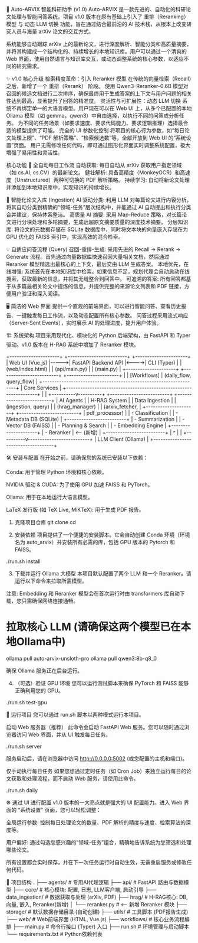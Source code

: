 🚀 Auto-ARVIX 智能科研助手 (v1.0)
Auto-ARVIX 是一款先进的、自动化的科研论文处理与智能问答系统。项目 v1.0 版本在原有基础上引入了 重排（Reranking）模型 与 动态 LLM 切换 功能，旨在通过结合最前沿的 AI 技术栈，从根本上改变研究人员与海量 arXiv 论文的交互方式。

系统能够自动跟踪 arXiv 上的最新论文，进行深度解析、智能分类和高质量摘要，并将其构建成一个结构化的、持续增长的本地知识库。用户可以通过一个清爽的 Web 界面，使用自然语言与知识库交互，或动态调整系统的核心参数，以适应不同的研究需求。

✨ v1.0 核心升级
检索精度革命：引入 Reranker 模型
在传统的向量检索（Recall）之后，新增了一个 重排（Rerank） 阶段。
使用 Qwen3-Reranker-0.6B 模型对召回的候选文档进行二次排序，确保最终用于生成答案的上下文与用户问题的相关性达到最高，显著提升了回答的精准度。
灵活性与可扩展性：动态 LLM 切换
系统不再绑定单一的大语言模型。用户现在可以在 Web UI 上，从多个已配置的本地 Ollama 模型（如 gemma，qwen3）中自由选择，以执行不同的问答或分析任务。
为不同的任务场景（如要求速度、要求代码能力、要求逻辑推理）选择最合适的模型提供了可能。
完全的 UI 参数化控制
将项目的核心行为参数，如“每日论文处理上限”、“PDF 解析策略”、“检索候选数”等，全部开放到 Web UI 的“系统设置”页面。
用户无需修改任何代码，即可通过图形化界面实时调整系统配置，极大增强了易用性和灵活性。

核心功能
🤖 全自动每日工作流
自动获取: 每日自动从 arXiv 获取用户指定领域（如 cs.AI, cs.CV）的最新论文。
健壮解析: 具备高精度（MonkeyOCR）和高速度（Unstructured）两种可切换的 PDF 解析策略。
持续学习: 自动将新论文处理并添加到本地知识库中，实现知识的持续增长。

🧠 智能化论文入库 (Ingestion)
AI 驱动分类: 利用 LLM 对每篇论文进行内容分析，将其自动分类到精确的“领域-任务”层次结构中，并能通过 AI 自动提出和执行分类合并建议，保持体系整洁。
高质量 AI 摘要: 采用 Map-Reduce 策略，对长篇论文进行分块处理和多轮摘要，生成远超原文摘要质量的深度技术摘要。
分层知识库: 将论文的元数据存储在 SQLite 数据库中，同时将文本块的向量嵌入存储在为 GPU 优化的 FAISS 索引中，实现高效的混合检索。

💡 自适应问答流程 (Query)
召回-重排-生成: 采用先进的 Recall -> Rerank -> Generate 流程。首先通过向量数据库快速召回大量相关文档，然后通过 Reranker 模型精选出最核心的上下文，最后交由 LLM 生成答案。
本地优先，在线增强: 系统首先在本地知识库中检索。如果信息不足，规划代理会自动启动在线搜索，获取最新的信息，并将其无缝整合到回答中。
可追溯的答案: 所有回答都基于从多篇最相关论文中提炼的信息，并提供完整的来源论文列表和 PDF 链接，方便用户验证和深入阅读。

🖥️ 简洁的 Web 界面
提供一个直观的前端界面，可以进行智能问答、查看历史报告、一键触发每日工作流，以及动态配置所有核心参数。
问答过程采用流式响应（Server-Sent Events），实时展示 AI 的处理进度，提升用户体验。

🏗️ 系统架构
项目采用现代化、模块化的 Python 后端架构，由 FastAPI 和 Typer 驱动。v1.0 版本在 H-RAG 系统中增加了 Reranker 模块。

+---------------------+      +-------------------------+      +----------------------+
|     Web UI (Vue.js) |----->|   FastAPI Backend API   |<---->|   CLI (Typer)        |
|    (web/index.html) |      |    (api/main.py)        |      |   (main.py)          |
+---------------------+      +-------------------------+      +----------------------+
                                       |
                                       | [Workflows]
                                       | (daily_flow, query_flow)
                                       |
           +------------------------------------------------------------------+
           |                           Core Services                          |
           +------------------------------------------------------------------+
           |                                                                  |
+----------v----------+    +-------------------------+    +-------------------------+
|     AI Agents       |    |     H-RAG System        |    |   Data Ingestion        |
| (ingestion, query)  |    |    (hrag_manager)       |    | (arxiv_fetcher,         |
+---------------------+    +-------------------------+    |  pdf_processor)         |
| - Classification    |    | - Metadata DB (SQLite)  |    +-------------------------+
| - Summarization     |    | - Vector DB (FAISS)     |
| - Planning & Search |    | - Embedding Engine      |
+---------------------+    | - Reranker              |  <-- (新增)
           |               +-------------------------+
           |                          ^
           |                          |
+----------v--------------------------+
|      LLM Client (Ollama)           |
+------------------------------------+

🛠️ 安装与配置
在开始之前，请确保您的系统已安装以下依赖：

Conda: 用于管理 Python 环境和核心依赖。

NVIDIA 驱动 & CUDA: 为了使用 GPU 加速 FAISS 和 PyTorch。

Ollama: 用于在本地运行大语言模型。

LaTeX 发行版 (如 TeX Live, MiKTeX): 用于生成 PDF 报告。

1. 克隆项目仓库
git clone <your-repo-url>
cd <your-repo-directory>

2. 安装依赖
项目提供了一个便捷的安装脚本。它会自动创建 Conda 环境（环境名为 auto_arvix）并安装所有必需的库，包括 GPU 版本的 Pytorch 和 FAISS。

./run.sh install

3. 下载并运行 Ollama 大模型
本项目默认配置了两个 LLM 和一个 Reranker。请运行以下命令来拉取所需模型。

注意: Embedding 和 Reranker 模型会在首次运行时由 transformers 库自动下载，您只需确保网络连接通畅。

# 拉取核心 LLM (请确保这两个模型已在本地Ollama中)
ollama pull auto-arvix-unsloth-pro
ollama pull qwen3:8b-q8_0

确保 Ollama 服务正在后台运行。

4. （可选）验证 GPU 环境
您可以运行测试脚本来确保 PyTorch 和 FAISS 能够正确利用您的 GPU。

./run.sh test-gpu

🚀 运行项目
您可以通过 run.sh 脚本以两种模式运行本项目。

启动 Web 服务器（推荐）
此命令会启动 FastAPI Web 服务。您可以随时通过浏览器访问 Web 界面，并从 UI 触发每日任务。

./run.sh server

服务启动后，请在浏览器中访问 http://0.0.0.0:5002 (或您配置的主机和端口)。

仅手动执行每日任务
如果您想通过定时任务（如 Cron Job）来独立运行每日的论文获取和处理流程，而不启动 Web 服务，请使用此命令。

./run.sh daily

⚙️ 通过 UI 进行配置
v1.0 版本的一大亮点就是强大的 UI 配置能力。进入 Web 界面的 “系统设置” 页面，您可以轻松调整：

全局运行参数: 控制每日处理论文的数量、PDF 解析的精度与速度、检索算法的深度等。

用户偏好: 通过勾选您感兴趣的“领域-任务”组合，精确地告诉系统为您筛选和处理哪些论文。

所有设置都会实时保存，并在下一次任务运行时自动生效，无需重启服务或修改任何代码。


📂 项目结构
.
├── agents/              # 专用AI代理逻辑
├── api/                 # FastAPI 路由与数据模型
├── core/                # 核心模块: 配置, 日志, LLM客户端, 启动引导
├── data_ingestion/      # 数据获取与处理 (arXiv, PDF)
├── hrag/                # H-RAG核心: DB, 向量, 嵌入, Reranker(新增)
│   └── reranker.py      # <-- 新增 Reranker 模块
├── storage/             # 默认数据存储目录 (自动创建)
├── utils/               # 工具脚本 (PDF报告生成)
├── web/                 # Web前端界面 (HTML, Vue.js)
├── workflows/           # 核心业务流程编排
├── main.py              # 命令行接口 (Typer) 入口
├── run.sh               # 环境管理与启动脚本
└── requirements.txt     # Python依赖列表
